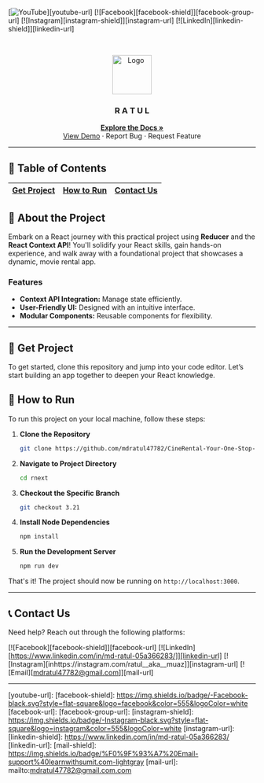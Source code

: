 
[![YouTube][youtube-shield]][youtube-url]
[![Facebook][facebook-shield]][facebook-group-url]
[![Instagram][instagram-shield]][instagram-url]
[![LinkedIn][linkedin-shield]][linkedin-url]

<!-- PROJECT LOGO -->
<br />
<p align="center">
  <img src="https://avatars.githubusercontent.com/u/73503432?v=4" alt="Logo" width="80" height="80" />
  <h3 align="center"><a  target="_blank">R A T U L</a></h3>
  <p align="center">
    <a href="#table-of-contents"><strong>Explore the Docs »</strong></a>
    <br />
    <a href="https://example.com/demo">View Demo</a>
    ·
    <a >Report Bug</a>
    ·
    <a >Request Feature</a>
  </p>
</p>

---

<!-- TABLE OF CONTENTS -->
## 📑 Table of Contents

| [Get Project](#-get-project) | [How to Run](#-how-to-run) | [Contact Us](#-contact-us) |
| ----------------------------- | -------------------------- | -------------------------- |

<!-- ABOUT THE PROJECT -->
## 📘 About the Project

Embark on a React journey with this practical project using **Reducer** and the **React Context API**! You'll solidify your React skills, gain hands-on experience, and walk away with a foundational project that showcases a dynamic, movie rental app.

### Features
- **Context API Integration:** Manage state efficiently.
- **User-Friendly UI:** Designed with an intuitive interface.
- **Modular Components:** Reusable components for flexibility.

---

<!-- GET PROJECT -->
## 🔰 Get Project

To get started, clone this repository and jump into your code editor. Let’s start building an app together to deepen your React knowledge.

<!-- HOW TO RUN -->
## 🚀 How to Run

To run this project on your local machine, follow these steps:

1. **Clone the Repository**
   ```bash
   git clone https://github.com/mdratul47782/CineRental-Your-One-Stop-React-App-for-Movie-Magic-and-Rentals.gi
   ```

2. **Navigate to Project Directory**
   ```bash
   cd rnext
   ```

3. **Checkout the Specific Branch**
   ```bash
   git checkout 3.21
   ```

4. **Install Node Dependencies**
   ```bash
   npm install
   ```

5. **Run the Development Server**
   ```bash
   npm run dev
   ```

That's it! The project should now be running on `http://localhost:3000`.

---

<!-- CONTACT -->
## 📞 Contact Us

Need help? Reach out through the following platforms:

[![Facebook][facebook-shield]][facebook-url]
[![LinkedIn][https://www.linkedin.com/in/md-ratul-05a366283/]][linkedin-url]
[![Instagram][inhttps://instagram.com/ratul__aka__muaz]][instagram-url]
[![Email][mdratul47782@gmail.com]][mail-url]

---

<!-- MARKDOWN LINKS & IMAGES -->

[youtube-shield]: https://img.shields.io/badge/-YouTube-black.svg?style=flat-square&logo=youtube&color=555&logoColor=white
[youtube-url]: 
[facebook-shield]: https://img.shields.io/badge/-Facebook-black.svg?style=flat-square&logo=facebook&color=555&logoColor=white
[facebook-url]: 
[facebook-group-url]:
[instagram-shield]: https://img.shields.io/badge/-Instagram-black.svg?style=flat-square&logo=instagram&color=555&logoColor=white
[instagram-url]:
[linkedin-shield]: https://www.linkedin.com/in/md-ratul-05a366283/
[linkedin-url]:
[mail-shield]: https://img.shields.io/badge/%F0%9F%93%A7%20Email-support%40learnwithsumit.com-lightgray
[mail-url]: mailto:mdratul47782@gmail.com.com